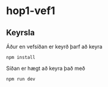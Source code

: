 # hop1-vef1
## Keyrsla
Áður en vefsíðan er keyrð þarf að keyra
```
npm install
```
Síðan er hægt að keyra það með
```
npm run dev
```


